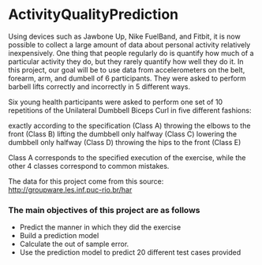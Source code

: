 ActivityQualityPrediction
=========================

Using devices such as Jawbone Up, Nike FuelBand, and Fitbit, it is now possible to collect a large amount of data about personal activity relatively inexpensively. One thing that people regularly do is quantify how much of a particular activity they do, but they rarely quantify how well they do it. In this project, our goal will be to use data from accelerometers on the belt, forearm, arm, and dumbell of 6 participants. They were asked to perform barbell lifts correctly and incorrectly in 5 different ways.

Six young health participants were asked to perform one set of 10 repetitions of the Unilateral Dumbbell Biceps Curl in five different fashions:

exactly according to the specification (Class A) throwing the elbows to the front (Class B) lifting the dumbbell only halfway (Class C) lowering the dumbbell only halfway (Class D) throwing the hips to the front (Class E)

Class A corresponds to the specified execution of the exercise, while the other 4 classes correspond to common mistakes.

The data for this project come from this source: <http://groupware.les.inf.puc-rio.br/har>

### The main objectives of this project are as follows

- Predict the manner in which they did the exercise
- Build a prediction model
- Calculate the out of sample error.
- Use the prediction model to predict 20 different test cases provided
